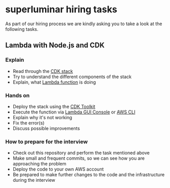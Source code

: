# superluminar hiring tasks

As part of our hiring process we are kindly asking you to take a look at the following tasks.

## Lambda with Node.js and CDK

### Explain

- Read through the [CDK stack](./lambda-node-cdk/lib/lambda-node-cdk-stack.ts)
- Try to understand the different components of the stack
- Explain, what [Lambda function](./lambda-node-cdk/lib/lambda-node.ts) is doing

### Hands on

- Deploy the stack using the [CDK Toolkit](https://docs.aws.amazon.com/cdk/v2/guide/cli.html)
- Execute the function via [Lambda GUI Console](https://eu-central-1.console.aws.amazon.com/lambda/home?region=eu-central-1#/) or [AWS CLI](https://awscli.amazonaws.com/v2/documentation/api/latest/reference/lambda/invoke.html)
- Explain why it's not working
- Fix the error(s)
- Discuss possible improvements

### How to prepare for the interview

- Check out this repository and perform the task mentioned above
- Make small and frequent commits, so we can see how you are approaching the problem
- Deploy the code to your own AWS account
- Be prepared to make further changes to the code and the infrastructure during the interview
